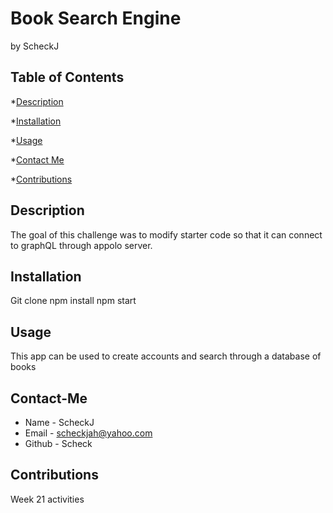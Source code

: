 # Book Search Engine
by ScheckJ


## Table of Contents

*[Description](#description)

*[Installation](#installation)

*[Usage](#usage)

*[Contact Me](#contact-me)

*[Contributions](#contributions)


## Description
The goal of this challenge was to modify starter code so that it can connect to graphQL through appolo server.
## Installation
Git clone 
npm install
npm start
## Usage
This app can be used to create accounts and search through a database of books
## Contact-Me
* Name - ScheckJ
* Email - scheckjah@yahoo.com
* Github - Scheck
## Contributions
Week 21 activities

